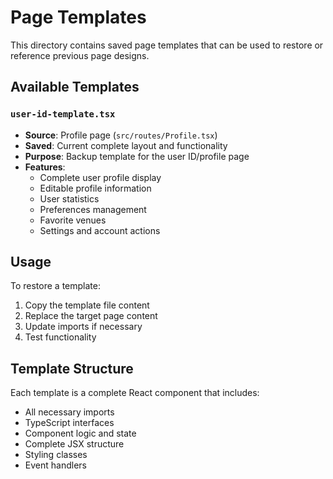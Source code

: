 # Page Templates

This directory contains saved page templates that can be used to restore or reference previous page designs.

## Available Templates

### `user-id-template.tsx`
- **Source**: Profile page (`src/routes/Profile.tsx`)
- **Saved**: Current complete layout and functionality
- **Purpose**: Backup template for the user ID/profile page
- **Features**:
  - Complete user profile display
  - Editable profile information
  - User statistics
  - Preferences management
  - Favorite venues
  - Settings and account actions

## Usage

To restore a template:
1. Copy the template file content
2. Replace the target page content
3. Update imports if necessary
4. Test functionality

## Template Structure

Each template is a complete React component that includes:
- All necessary imports
- TypeScript interfaces
- Component logic and state
- Complete JSX structure
- Styling classes
- Event handlers